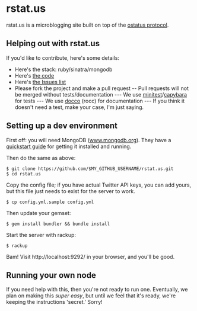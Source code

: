 rstat.us
========

rstat.us is a microblogging site built on top of the [ostatus
protocol](http://status.net/wiki/OStatus).

## Helping out with rstat.us

If you'd like to contribute, here's some details:

- Here's the stack: ruby/sinatra/mongodb
- Here's [the code](http://github.com/hotsh/rstat.us)
- Here's [the Issues list](http://github.com/hotsh/rstat.us/issues)
- Please fork the project and make a pull request
-- Pull requests will not be merged without tests/documentation
--- We use [minitest](https://github.com/seattlerb/minitest)/[capybara](https://github.com/jnicklas/capybara) for tests
--- We use [docco](https://github.com/jashkenas/docco) (rocc) for
documentation
--- If you think it doesn't need a test, make your case, I'm just
saying.

Setting up a dev environment
----------------------------

First off: you will need MongoDB (www.mongodb.org).  They have a [quickstart guide](http://www.mongodb.org/display/DOCS/Quickstart) for getting it installed and running.

Then do the same as above:

    $ git clone https://github.com/$MY_GITHUB_USERNAME/rstat.us.git
    $ cd rstat.us

Copy the config file; if you have actual Twitter API keys, you can add yours, but this file just needs to exist for the server to work.

    $ cp config.yml.sample config.yml

Then update your gemset:

    $ gem install bundler && bundle install

Start the server with rackup:

    $ rackup

Bam! Visit http://localhost:9292/ in your browser, and you'll be good.

Running your own node
---------------------

If you need help with this, then you're not ready to run one.
Eventually, we plan on making this _super easy_, but until we feel that
it's ready, we're keeping the instructions 'secret.' Sorry!
